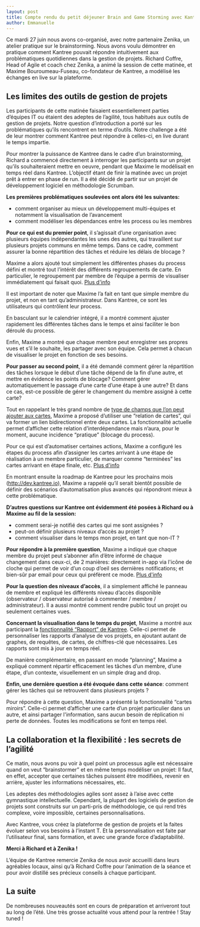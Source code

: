 ```yaml
---
layout: post
title: Compte rendu du petit déjeuner Brain and Game Storming avec Kantree et Zenika 
author: Emmanuelle
---
```

Ce mardi 27 juin nous avons co-organisé, avec notre partenaire Zenika, un atelier pratique sur le brainstorming. Nous avons voulu démontrer en pratique comment Kantree pouvait répondre intuitivement aux problématiques quotidiennes dans la gestion de projets. 
Richard Coffre, Head of Agile et coach chez Zenika, a animé la session de cette matinée, et Maxime Bouroumeau-Fuseau, co-fondateur de Kantree, a modélisé les échanges en live sur la plateforme. 
 
## Les limites des outils de gestion de projets 
 
Les participants de cette matinée faisaient essentiellement parties d’équipes IT ou étaient des adeptes de l’agilité, tous habitués aux outils de gestion de projets. Notre question d’introduction a porté sur les problématiques qu’ils rencontrent en terme d’outils. Notre challenge a été de leur montrer comment Kantree peut répondre à celles-ci, en live durant le temps impartie.
 
Pour montrer la puissance de Kantree dans le cadre d’un brainstorming, Richard a commencé directement à interroger les participants sur un projet qu’ils souhaiteraient mettre en oeuvre, pendant que Maxime le modélisait en temps réel dans Kantree. L’objectif étant de finir la matinée avec un projet prêt à entrer en phase de run. Il a été décidé de partir sur un projet de développement logiciel en méthodologie Scrumban.
 
**Les premières problématiques soulevées ont alors été les suivantes:**

 - comment organiser au mieux un développement multi-équipes et notamment la visualisation de l’avancement
 - comment modéliser les dépendances entre les process ou les membres
 
**Pour ce qui est du premier point**, il s’agissait d’une organisation avec plusieurs équipes indépendantes les unes des autres, qui travaillent sur plusieurs projets communs en même temps. Dans ce cadre, comment assurer la bonne répartition des tâches et réduire les délais de blocage ? 
 
Maxime a alors ajouté tout simplement les différentes phases du process défini et montré tout l’intérêt des différents regroupements de carte. En particulier, le regroupement par membre de l’équipe a permis de visualiser immédiatement qui faisait quoi. [Plus d'info](https://kantree.io/fr/features#focus-on-what-matters)
 
Il est important de noter que Maxime l’a fait en tant que simple membre du projet, et non en tant qu’administrateur. Dans Kantree, ce sont les utilisateurs qui contrôlent leur process.
 
En basculant sur le calendrier intégré, il a montré comment ajuster rapidement les différentes tâches dans le temps et ainsi faciliter le bon déroulé du process.
 

 
Enfin, Maxime a montré que chaque membre peut enregistrer ses propres vues et s’il le souhaite, les partager avec son équipe. Cela permet à chacun de visualiser le projet en fonction de ses besoins.
 
**Pour passer au second point**, il a été demandé comment gérer la répartition des tâches lorsque le début d’une tâche dépend de la fin d’une autre, et mettre en évidence les points de blocage? Comment gérer automatiquement le passage d’une carte d’une étape à une autre? Et dans ce cas, est-ce possible de gérer le changement du membre assigné à cette carte? 
 
Tout en rappelant le très grand nombre de [type de champs que l’on peut ajouter aux cartes](https://kantree.io/fr/features#cards-unit-of-information), Maxime a proposé d’utiliser une “relation de cartes”, qui va former un lien bidirectionnel entre deux cartes. La fonctionnalité actuelle permet d’afficher cette relation d’interdépendance mais n’aura, pour le moment, aucune incidence “pratique” (blocage du process). 
 

 
Pour ce qui est d’automatiser certaines actions, Maxime a configuré les étapes du process afin d’assigner les cartes arrivant à une étape de réalisation à un membre particulier, de marquer comme “terminées” les cartes arrivant en étape finale, etc.
[Plus d'info](https://kantree.io/fr/features#workflows)
 
En montrant ensuite la roadmap de Kantree pour les prochains mois (<http://dev.kantree.io>), Maxime a rappelé qu’il serait bientôt possible de définir des scénarios d’automatisation plus avancés qui répondront mieux à cette problématique.
 
**D’autres questions sur Kantree ont évidemment été posées à Richard ou à Maxime au fil de la session:**

 - comment serai-je notifié des cartes qui me sont assignées ?
 - peut-on définir plusieurs niveaux d’accès au projet ?
 - comment visualiser dans le temps mon projet, en tant que non-IT ?
 
**Pour répondre à la première question**, Maxime a indiqué que chaque membre du projet peut s’abonner afin d’être informé de chaque changement dans ceux-ci, de 2 manières: directement in-app via l'icône de cloche qui permet de voir d’un coup d’oeil ses dernières notifications; et bien-sûr par email pour ceux qui préfèrent ce mode. [Plus d'info](https://kantree.io/fr/features#get-team-involved)
 
**Pour la question des niveaux d’accès**, il a simplement affiché le panneau de membre et expliqué les différents niveau d’accès disponible (observateur / observateur autorisé à commenter / membre / administrateur). Il a aussi montré comment rendre public tout un projet ou seulement certaines vues.
 

 
**Concernant la visualisation dans le temps du projet**, Maxime a montré aux participant la [fonctionnalité “Rapport” de Kantree](https://kantree.io/fr/features#reports). Celle-ci permet de personnaliser les rapports d’analyse de vos projets, en ajoutant autant de graphes, de requêtes, de cartes, de chiffres-clé que nécessaires. Les rapports sont mis à jour en temps réel.
 
De manière complémentaire, en passant en mode “planning”, Maxime a expliqué comment répartir efficacement les tâches d’un membre, d’une étape, d’un contexte, visuellement en un simple drag and drop. 
 

 
**Enfin, une dernière question a été évoquée dans cette séance**: comment gérer les tâches qui se retrouvent dans plusieurs projets ? 
 
Pour répondre à cette question, Maxime a présenté la fonctionnalité “cartes miroirs”. Celle-ci permet d’afficher une carte d’un projet particulier dans un autre, et ainsi partager l'information, sans aucun besoin de réplication ni perte de données. Toutes les modifications se font en temps réel.
 

 
## La collaboration et la flexibilité : les secrets de l’agilité
 
Ce matin, nous avons pu voir à quel point un processus agile est nécessaire quand on veut “brainstormer” et en même temps modéliser un projet: Il faut, en effet, accepter que certaines tâches puissent être modifiées, revenir en arrière, ajuster les informations nécessaires, etc. 
 
Les adeptes des méthodologies agiles sont assez à l’aise avec cette gymnastique intellectuelle. Cependant, la plupart des logiciels de gestion de projets sont construits sur un parti-pris de méthodologie, ce qui rend très complexe, voire impossible, certaines personnalisations.
 
Avec Kantree, vous créez la plateforme de gestion de projets et la faites évoluer selon vos besoins à l’instant T. Et la personnalisation est faite par l’utilisateur final, sans formation, et avec une grande force d’adaptabilité.
 
**Merci à Richard et à Zenika !**
 
L’équipe de Kantree remercie Zenika de nous avoir accueilli dans leurs agréables locaux, ainsi qu’à Richard Coffre pour l’animation de la séance et pour avoir distillé ses précieux conseils à chaque participant.
 
## La suite
 
De nombreuses nouveautés sont en cours de préparation et arriveront tout au long de l’été. Une très grosse actualité vous attend pour la rentrée ! Stay tuned ! 

